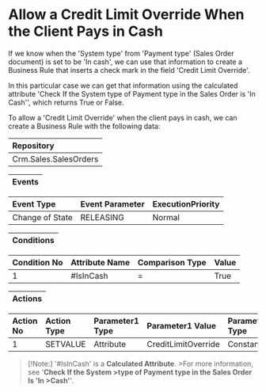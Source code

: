 
# Allow a Credit Limit Override When the Client Pays in Cash

If we know when the 'System type' from 'Payment type' (Sales Order document) is set to be 'In cash', we can use that information to create a Business Rule that inserts a check mark in the field 'Credit Limit Override'.

In this particular case we can get that information using the calculated attribute 'Check If the System type of Payment type in the Sales Order is 'In Cash'', which returns True or False.

To allow a 'Credit Limit Override' when the client pays in cash, we can create a Business Rule with the following data:

|Repository
|:----
|Crm.Sales.SalesOrders

|**Events**
|:-----

|Event Type|Event Parameter|ExecutionPriority
|:----|:----|:----
|Change of State|RELEASING|Normal

|Conditions
|:-----

|Condition No|Attribute Name|Comparison Type|Value
|:-----|:-----|:----|:-----
|1|#IsInCash|=|True|

|Actions
|:-----

|Action No|Action Type|Parameter1 Type|Parameter1 Value|Parameter2 Type|Parameter1 Value
|:----|:----|:----|:----|:----|:-----
|1|SETVALUE|Attribute|CreditLimitOverride|Constant|True

> [!Note:] '#IsInCash' is a **Calculated Attribute**. >For more information, see '**Check If the System >type of Payment type in the Sales Order Is 'In >Cash'**'.
